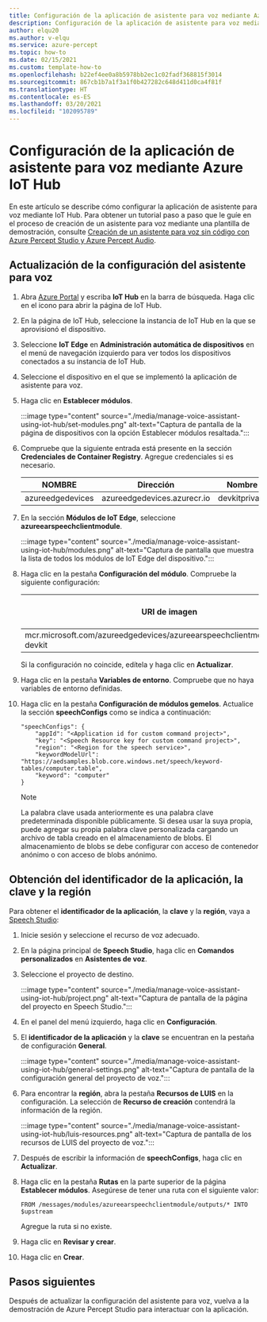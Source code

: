 ```yaml
---
title: Configuración de la aplicación de asistente para voz mediante Azure IoT Hub
description: Configuración de la aplicación de asistente para voz mediante Azure IoT Hub
author: elqu20
ms.author: v-elqu
ms.service: azure-percept
ms.topic: how-to
ms.date: 02/15/2021
ms.custom: template-how-to
ms.openlocfilehash: b22ef4ee0a8b5978bb2ec1c02fadf368815f3014
ms.sourcegitcommit: 867cb1b7a1f3a1f0b427282c648d411d0ca4f81f
ms.translationtype: HT
ms.contentlocale: es-ES
ms.lasthandoff: 03/20/2021
ms.locfileid: "102095789"
---
```

# <a name="configure-voice-assistant-application-using-azure-iot-hub"></a>Configuración de la aplicación de asistente para voz mediante Azure IoT Hub

En este artículo se describe cómo configurar la aplicación de asistente para voz mediante IoT Hub. Para obtener un tutorial paso a paso que le guíe en el proceso de creación de un asistente para voz mediante una plantilla de demostración, consulte [Creación de un asistente para voz sin código con Azure Percept Studio y Azure Percept Audio](./tutorial-no-code-speech.md).

## <a name="update-your-voice-assistant-configuration"></a>Actualización de la configuración del asistente para voz

1. Abra [Azure Portal](https://portal.azure.com) y escriba **IoT Hub** en la barra de búsqueda. Haga clic en el icono para abrir la página de IoT Hub.

1. En la página de IoT Hub, seleccione la instancia de IoT Hub en la que se aprovisionó el dispositivo.

1. Seleccione **IoT Edge** en **Administración automática de dispositivos** en el menú de navegación izquierdo para ver todos los dispositivos conectados a su instancia de IoT Hub.

1. Seleccione el dispositivo en el que se implementó la aplicación de asistente para voz.

1. Haga clic en **Establecer módulos**.

    :::image type="content" source="./media/manage-voice-assistant-using-iot-hub/set-modules.png" alt-text="Captura de pantalla de la página de dispositivos con la opción Establecer módulos resaltada.":::

1. Compruebe que la siguiente entrada está presente en la sección **Credenciales de Container Registry**. Agregue credenciales si es necesario.

    |NOMBRE|Dirección|Nombre de usuario|Contraseña|
    |----|-------|--------|--------|
    |azureedgedevices|azureedgedevices.azurecr.io|devkitprivatepreviewpull|

1. En la sección **Módulos de IoT Edge**, seleccione **azureearspeechclientmodule**.

    :::image type="content" source="./media/manage-voice-assistant-using-iot-hub/modules.png" alt-text="Captura de pantalla que muestra la lista de todos los módulos de IoT Edge del dispositivo.":::

1. Haga clic en la pestaña **Configuración del módulo**. Compruebe la siguiente configuración:

    URI de imagen|Directiva de reinicio|Estado deseado
    ---------|--------------|--------------
    mcr.microsoft.com/azureedgedevices/azureearspeechclientmodule:preload-devkit|Siempre|en ejecución

    Si la configuración no coincide, edítela y haga clic en **Actualizar**.

1. Haga clic en la pestaña **Variables de entorno**. Compruebe que no haya variables de entorno definidas.

1. Haga clic en la pestaña **Configuración de módulos gemelos**. Actualice la sección **speechConfigs** como se indica a continuación:

    ```
    "speechConfigs": {
        "appId": "<Application id for custom command project>",
        "key": "<Speech Resource key for custom command project>",
        "region": "<Region for the speech service>",
        "keywordModelUrl": "https://aedsamples.blob.core.windows.net/speech/keyword-tables/computer.table",
        "keyword": "computer"
    }
    ```

    > [!NOTE]
    > La palabra clave usada anteriormente es una palabra clave predeterminada disponible públicamente. Si desea usar la suya propia, puede agregar su propia palabra clave personalizada cargando un archivo de tabla creado en el almacenamiento de blobs. El almacenamiento de blobs se debe configurar con acceso de contenedor anónimo o con acceso de blobs anónimo.

## <a name="how-to-find-out-appid-key-and-region"></a>Obtención del identificador de la aplicación, la clave y la región

Para obtener el **identificador de la aplicación**, la **clave** y la **región**, vaya a [Speech Studio](https://speech.microsoft.com/):

1. Inicie sesión y seleccione el recurso de voz adecuado.
1. En la página principal de **Speech Studio**, haga clic en **Comandos personalizados** en **Asistentes de voz**.
1. Seleccione el proyecto de destino.

    :::image type="content" source="./media/manage-voice-assistant-using-iot-hub/project.png" alt-text="Captura de pantalla de la página del proyecto en Speech Studio.":::

1. En el panel del menú izquierdo, haga clic en **Configuración**.
1. El **identificador de la aplicación** y la **clave** se encuentran en la pestaña de configuración **General**.

    :::image type="content" source="./media/manage-voice-assistant-using-iot-hub/general-settings.png" alt-text="Captura de pantalla de la configuración general del proyecto de voz.":::

1. Para encontrar la **región**, abra la pestaña **Recursos de LUIS** en la configuración. La selección de **Recurso de creación** contendrá la información de la región.

    :::image type="content" source="./media/manage-voice-assistant-using-iot-hub/luis-resources.png" alt-text="Captura de pantalla de los recursos de LUIS del proyecto de voz.":::

1. Después de escribir la información de **speechConfigs**, haga clic en **Actualizar**.

1. Haga clic en la pestaña **Rutas** en la parte superior de la página **Establecer módulos**. Asegúrese de tener una ruta con el siguiente valor:

    ```
    FROM /messages/modules/azureearspeechclientmodule/outputs/* INTO $upstream
    ```

    Agregue la ruta si no existe.

1. Haga clic en **Revisar y crear**.

1. Haga clic en **Crear**.


## <a name="next-steps"></a>Pasos siguientes

Después de actualizar la configuración del asistente para voz, vuelva a la demostración de Azure Percept Studio para interactuar con la aplicación.

